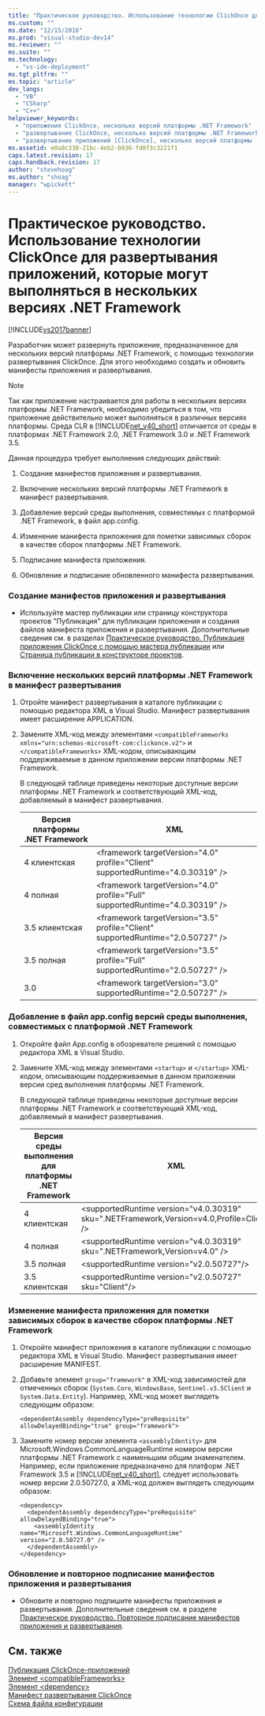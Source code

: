```yaml
---
title: "Практическое руководство. Использование технологии ClickOnce для развертывания приложений, которые могут выполняться в нескольких версиях .NET Framework | Microsoft Docs"
ms.custom: ""
ms.date: "12/15/2016"
ms.prod: "visual-studio-dev14"
ms.reviewer: ""
ms.suite: ""
ms.technology: 
  - "vs-ide-deployment"
ms.tgt_pltfrm: ""
ms.topic: "article"
dev_langs: 
  - "VB"
  - "CSharp"
  - "C++"
helpviewer_keywords: 
  - "приложения ClickOnce, несколько версий платформы .NET Framework"
  - "развертывание ClickOnce, несколько версий платформы .NET Framework"
  - "развертывание приложений [ClickOnce], несколько версий платформы .NET Framework"
ms.assetid: e0a8c330-21bc-4eb2-b936-fd0f3c3221f1
caps.latest.revision: 17
caps.handback.revision: 17
author: "stevehoag"
ms.author: "shoag"
manager: "wpickett"
---
```

# Практическое руководство. Использование технологии ClickOnce для развертывания приложений, которые могут выполняться в нескольких версиях .NET Framework
[!INCLUDE[vs2017banner](../code-quality/includes/vs2017banner.md)]

Разработчик может развернуть приложение, предназначенное для нескольких версий платформы .NET Framework, с помощью технологии развертывания ClickOnce.  Для этого необходимо создать и обновить манифесты приложения и развертывания.  
  
> [!NOTE]
>  Так как приложение настраивается для работы в нескольких версиях платформы .NET Framework, необходимо убедиться в том, что приложение действительно может выполняться в различных версиях платформы.  Среда CLR в [!INCLUDE[net_v40_short](../debugger/includes/net_v40_short_md.md)] отличается от среды в платформах .NET Framework 2.0, .NET Framework 3.0 и .NET Framework 3.5.  
  
 Данная процедура требует выполнения следующих действий:  
  
1.  Создание манифестов приложения и развертывания.  
  
2.  Включение нескольких версий платформы .NET Framework в манифест развертывания.  
  
3.  Добавление версий среды выполнения, совместимых с платформой .NET Framework, в файл app.config.  
  
4.  Изменение манифеста приложения для пометки зависимых сборок в качестве сборок платформы .NET Framework.  
  
5.  Подписание манифеста приложения.  
  
6.  Обновление и подписание обновленного манифеста развертывания.  
  
### Создание манифестов приложения и развертывания  
  
-   Используйте мастер публикации или страницу конструктора проектов "Публикация" для публикации приложения и создания файлов манифеста приложения и развертывания.  Дополнительные сведения см. в разделах [Практическое руководство. Публикация приложения ClickOnce с помощью мастера публикации](../Topic/How%20to:%20Publish%20a%20ClickOnce%20Application%20using%20the%20Publish%20Wizard.md) или [Страница публикации в конструкторе проектов](../ide/reference/publish-page-project-designer.md).  
  
### Включение нескольких версий платформы .NET Framework в манифест развертывания  
  
1.  Отройте манифест развертывания в каталоге публикации с помощью редактора XML в Visual Studio.  Манифест развертывания имеет расширение APPLICATION.  
  
2.  Замените XML\-код между элементами `<compatibleFrameworks xmlns="urn:schemas-microsoft-com:clickonce.v2">` и `</compatibleFrameworks>` XML\-кодом, описывающим поддерживаемые в данном приложении версии платформы .NET Framework.  
  
     В следующей таблице приведены некоторые доступные версии платформы .NET Framework и соответствующий XML\-код, добавляемый в манифест развертывания.  
  
    |Версия платформы .NET Framework|XML|  
    |-------------------------------------|---------|  
    |4 клиентская|\<framework targetVersion\="4.0" profile\="Client" supportedRuntime\="4.0.30319" \/\>|  
    |4 полная|\<framework targetVersion\="4.0" profile\="Full" supportedRuntime\="4.0.30319" \/\>|  
    |3.5 клиентская|\<framework targetVersion\="3.5" profile\="Client" supportedRuntime\="2.0.50727" \/\>|  
    |3.5 полная|\<framework targetVersion\="3.5" profile\="Full" supportedRuntime\="2.0.50727" \/\>|  
    |3.0|\<framework targetVersion\="3.0" supportedRuntime\="2.0.50727" \/\>|  
  
### Добавление в файл app.config версий среды выполнения, совместимых с платформой .NET Framework  
  
1.  Откройте файл App.config в обозревателе решений с помощью редактора XML в Visual Studio.  
  
2.  Замените XML\-код между элементами `<startup>` и `</startup>` XML\-кодом, описывающим поддерживаемые в данном приложении версии сред выполнения платформы .NET Framework.  
  
     В следующей таблице приведены некоторые доступные версии платформы .NET Framework и соответствующий XML\-код, добавляемый в манифест развертывания.  
  
    |Версия среды выполнения для платформы .NET Framework|XML|  
    |----------------------------------------------------------|---------|  
    |4 клиентская|\<supportedRuntime version\="v4.0.30319" sku\=".NETFramework,Version\=v4.0,Profile\=Client" \/\>|  
    |4 полная|\<supportedRuntime version\="v4.0.30319" sku\=".NETFramework,Version\=v4.0" \/\>|  
    |3.5 полная|\<supportedRuntime version\="v2.0.50727"\/\>|  
    |3.5 клиентская|\<supportedRuntime version\="v2.0.50727" sku\="Client"\/\>|  
  
### Изменение манифеста приложения для пометки зависимых сборок в качестве сборок платформы .NET Framework  
  
1.  Откройте манифест приложения в каталоге публикации с помощью редактора XML в Visual Studio.  Манифест развертывания имеет расширение MANIFEST.  
  
2.  Добавьте элемент `group="framework"` в XML\-код зависимостей для отмеченных сборок \(`System.Core`, `WindowsBase`, `Sentinel.v3.5Client` и `System.Data.Entity`\).  Например, XML\-код может выглядеть следующим образом:  
  
    ```  
    <dependentAssembly dependencyType="preRequisite" allowDelayedBinding="true" group="framework">  
    ```  
  
3.  Замените номер версии элемента `<assemblyIdentity>` для Microsoft.Windows.CommonLanguageRuntime номером версии платформы .NET Framework с наименьшим общим знаменателем.  Например, если приложение предназначено для платформ .NET Framework 3.5 и [!INCLUDE[net_v40_short](../debugger/includes/net_v40_short_md.md)], следует использовать номер версии 2.0.50727.0, а XML\-код должен выглядеть следующим образом:  
  
    ```  
    <dependency>  
      <dependentAssembly dependencyType="preRequisite" allowDelayedBinding="true">  
        <assemblyIdentity name="Microsoft.Windows.CommonLanguageRuntime" version="2.0.50727.0" />  
      </dependentAssembly>  
    </dependency>  
    ```  
  
### Обновление и повторное подписание манифестов приложения и развертывания  
  
-   Обновите и повторно подпишите манифесты приложения и развертывания.  Дополнительные сведения см. в разделе [Практическое руководство. Повторное подписание манифестов приложения и развертывания](../deployment/how-to-re-sign-application-and-deployment-manifests.md).  
  
## См. также  
 [Публикация ClickOnce\-приложений](../deployment/publishing-clickonce-applications.md)   
 [Элемент \<compatibleFrameworks\>](../Topic/%3CcompatibleFrameworks%3E%20Element%20\(ClickOnce%20Deployment\).md)   
 [Элемент \<dependency\>](../deployment/dependency-element-clickonce-application.md)   
 [Манифест развертывания ClickOnce](../deployment/clickonce-deployment-manifest.md)   
 [Схема файла конфигурации](../Topic/Configuration%20File%20Schema%20for%20the%20.NET%20Framework.md)